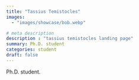 ```yaml
---
title: "Tassius Temistocles"
images: 
  - "images/showcase/bob.webp"

# meta description
description : "tassius temistocles landing page"
summary: Ph.D. student
categories: student
draft: false
---
```

Ph.D. student.